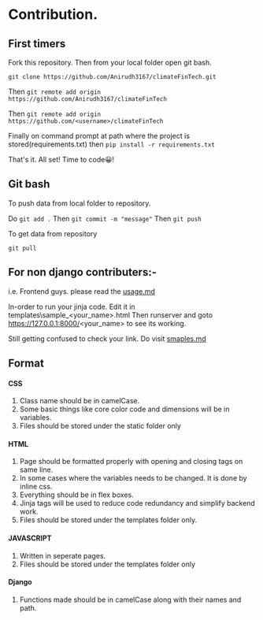 # Contribution.

## First timers

Fork this repository.
Then from your local folder open git bash.

`git clone https://github.com/Anirudh3167/climateFinTech.git`

Then `git remote add origin https://github.com/Anirudh3167/climateFinTech`

Then `git remote add origin https://github.com/<username>/climateFinTech`

Finally on command prompt at path where the project is stored(requirements.txt)
then  `pip install -r requirements.txt`

That's it. All set! Time to code😀!


## Git bash
To push data from local folder to repository.

Do `git add .` 
Then `git commit -m "message"` 
Then `git push` 

To get data from repository

`git pull`

## For non django contributers:-
i.e. Frontend guys.
please read the [usage.md](https://github.com/Anirudh3167/climateFinTech/blob/main/Usage.md)

In-order to run your jinja code. Edit it in templates\sample_<your_name>.html
Then runserver and goto https://127.0.0.1:8000/<your_name> to see its working.

Still getting confused to check your link.
Do visit [smaples.md](https://github.com/Anirudh3167/climateFinTech/blob/main/samples.md)
## Format

#### CSS
1. Class name should be in camelCase.
2. Some basic things like core color code and dimensions will be in variables.
3. Files should be stored under the static folder only

#### HTML
1. Page should be formatted properly with opening and closing tags on same line.
2. In some cases where the variables needs to be changed. It is done by inline css.
3. Everything should be in flex boxes.
4. Jinja tags will be used to reduce code redundancy and simplify backend work. 
5. Files should be stored under the templates folder only.

#### JAVASCRIPT
1. Written in seperate pages.
2. Files should be stored under the templates folder only

#### Django
1. Functions made should be in camelCase along with their names and path.
